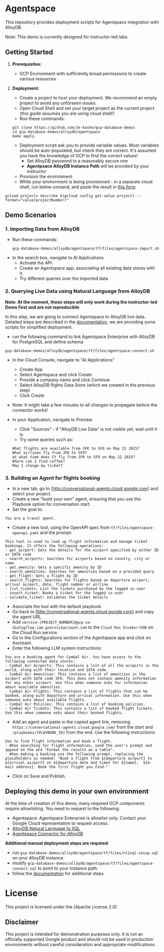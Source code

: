 # Agentspace

This repository provides deployment scripts for Agentspace integration with AlloyDB.

Note: This demo is currently designed for instructor-led labs.

## Getting Started

1. **Prerequisites:**
    * GCP Environment with sufficiently broad permissions to create various resources

2. **Deployment:**
    * Create a project to host your deployment. We recommend an empty project to avoid any unforseen issues.
    * Open Cloud Shell and set your target project as the current project (this guide assumes you are using cloud shell!)
    * Run these commands:
    ```
    git clone https://github.com/jk-kashe/gcp-database-demos
    cd gcp-database-demos/alloydb/agentspace
    make apply
    ```
    * Deployment script ask you to provide variable values. Most variables should be auto-populated, but check they are correct. It's assumed you have the knowledge of GCP to find the correct values!
      * Set AlloyDB password to a reasonably secure one
      * **Agentpsace AlloyDB Instance Path** will be provided by your instructor
    * Provision the environment
    * While your environment is being provisioned - in a separate cloud shell, run below comand, and paste the result in [this form](https://forms.gle/YzDkDJeownjEnxyL8)
```
gcloud projects describe $(gcloud config get-value project) --format="value(projectNumber)"
```
   

## Demo Scenarios

### 1. Importing Data from AlloyDB

- Run these commands:
    ```
    gcp-database-demos/alloydb/agentspace/tf/files/agentspace-import.sh
    ```
- In the search box, navigate to AI Applications.
  - Activate the API.
  - Create an Agentspace app, associating all existing data stores with it.
  - Try different queries over the imported data

### 2. Querying Live Data using Natural Language from AlloyDB

**Note: At the moment, these steps will only work during the instructor-led Demo Fest and are not reproducible**

In this step, we are going to connect Agentspace to AlloyDB live data. Detailed steps are described in the [documentation](https://cloud.google.com/agentspace/agentspace-enterprise/docs/create-data-store#alloydb-connect), we are providing some scripts for simplified deployment.


- run the following command to link Agentspace Enterprise with AlloyDB for PostgreSQL and define schema
```
gcp-database-demos/alloydb/agentspace/tf/files/agentspace-connect.sh
```
- In the Cloud Console, navigate to "AI Applications"
  - Create App
  - Select Agentspace and click Create
  - Provide a company name and click Continue
  - Select AlloyDB flights Data Store (which we created in the previous step)
  - Click Create

- Note: It might take a few minutes to all changes to propagate before the connector works!
- In your Application, navigate to Preview
  - Click "Sources" - if "AlloyDB Live Data" is not visible yet, wait until it is
  - Try some queries such as:
  ```
  What flights are available from JFK to SFO on May 22 2025?
  What airlines fly from JFK to SFO?
  At what time does CY fly from JFK to SFO on May 22 2025?
  Where can I find coffee?
  May I change my ticket?
  ```


### 3. Building an Agent for flights booking

* In a new tab, go to [http://conversational-agents.cloud.google.com] and select your project.
* Create a new "build your own" agent, ensuring that you use the Playbook option for conversation start.
* Set the goal to:
```
You are a travel agent.
```
* Create a new tool, using the OpenAPI spec from `tf/files/agentspace-openapi.yaml` and the prompt:
```
This tool is used to look up flight information and manage ticket bookings. It offers the following operations:
- get_airport: Gets the details for the airport specified by either ID or IATA code
- search_airports: Searches for airports based on country, city or name
- get_amenity: Gets a specific amenity by ID
- search_amenities: Searches for amenities based on a provided query
- get_flight: Gets a flight by ID
- search_flights: Searches for flights based on departure airport, arrival airport, date, flight number or airline
- list_tickets: List the tickets purchased by the logged in user
- insert_ticket: Books a ticket for the logged in user
- validate_ticket: Validates the ticket details
```
* Associate the tool with the default playbook.
* Go back to [http://conversational-agents.cloud.google.com] and copy the agent URL.
* Add `service-[PROJECT_NUMBER]@gcp-sa-dialogflow.iam.gserviceaccount.com` to the `Cloud Run Invoker` role on the Cloud Run service.
* Go to the Configurations section of the Agentspace app and click on Assistant.
* Enter the following LLM system instructions:
```
You are a booking agent for Cymbal Air. You have access to the following connected data stores:
- Cymbal Air Airports: This contains a list of all the airports in the world, along with their location and IATA code.
- Cymbal Air Amenities: This contains a list of amenities in the airport with IATA code SFO. This does not contain amenity information for any other airport. Use this when someone asks for information about available amenities.
- Cymbal Air Flights: This contains a list of flights that can be booked, along with departure and arrival information. Use this when someone asks about available flights.
- Cymbal Air Policies: This contains a list of booking policies.
- Cymbal Air Tickets: This contains a list of booked flight tickets. Use this when someone asks about their booked flights.
```
* Add an agent and paste in the copied agent link, removing `https://conversational-agents.cloud.google.com/` from the start and `/playbooks/[PLAYBOOK_ID]` from the end. Use the following instructions:
```
Use to find flight information and book a flight.
- When searching for flight information, send the user's prompt and append on the end "Format the results as a table".
- When making a booking use the following prompt, replacing the placeholders as needed: "Book a flight from ${departure airport} to ${arrival airport} on ${departure date and time} for ${name},  ${e-mail address}. Book the first flight you find."
```
* Click on Save and Publish.

## Deploying this demo in your own environment

At the time of creation of this demo, many required GCP components require allowlisting.
You need to request to the following:

- Agentspace: Agentspace Enterprise is allowlist-only. Contact your Google Cloud representative to request access.
- [AlloyDB Natural Language to SQL](https://docs.google.com/forms/d/e/1FAIpQLSfJ9vHIJ79nI7JWBDELPFL75pDQa4XVZQ2fxShfYddW0RwmLw/viewform?pli=1)
- [Agentspace Connector for AlloyDB](https://docs.google.com/forms/d/e/1FAIpQLSdV_GGjyAa_RpmO2ZyB-5iUQvVIkYcp8WUwmDCFnEq8KaMO2A/viewform)

**Additional manual deployment steps are required**:

- run ```gcp-database-demos/alloydb/agentspace/tf/files/nl2sql-setup.sql``` on your AlloyDB instance.
- modify ```gcp-database-demos/alloydb/agentspace/tf/files/agentspace-connect.sql``` to point to your instance path
- follow the [documentation](https://cloud.google.com/agentspace/agentspace-enterprise/docs/create-data-store#alloydb-connect) for additional steps

 # License

This project is licensed under the [Apache License 2.0] 

## Disclaimer

This project is intended for demonstration purposes only. It is not an officially supported Google product and should not be used in production environments without careful consideration and appropriate modifications.